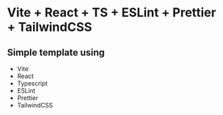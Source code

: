 # Vite + React + TS + ESLint + Prettier + TailwindCSS

## Simple template using

- Vite
- React
- Typescript
- ESLint
- Prettier
- TailwindCSS
